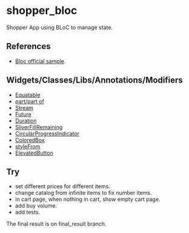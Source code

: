 # shopper_bloc

Shopper App using BLoC to manage state.

## References

 - [Bloc official sample](https://github.com/felangel/bloc/tree/master/examples/flutter_shopping_cart).

## Widgets/Classes/Libs/Annotations/Modifiers

 - [Equatable](https://pub.dev/packages/equatable)
 - [part/part of](https://stackoverflow.com/a/49595680)
 - [Stream](https://api.flutter.dev/flutter/dart-async/Stream-class.html)
 - [Future](https://api.flutter.dev/flutter/dart-async/Future-class.html)
 - [Duration](https://api.flutter.dev/flutter/dart-core/Duration-class.html)
 - [SliverFillRemaining](https://api.flutter.dev/flutter/widgets/SliverFillRemaining-class.html)
 - [CircularProgressIndicator](https://api.flutter.dev/flutter/material/CircularProgressIndicator-class.html)
 - [ColoredBox](https://api.flutter.dev/flutter/widgets/ColoredBox-class.html)
 - [styleFrom](https://api.flutter.dev/flutter/material/TextButton/styleFrom.html)
 - [ElevatedButton](https://api.flutter.dev/flutter/material/ElevatedButton-class.html)

## Try

 - set different prices for different items.
 - change catalog from infinite items to fix number items.
 - in cart page, when nothing in cart, show empty cart page.
 - add buy volume.
 - add tests.

 The final result is on final_result branch.